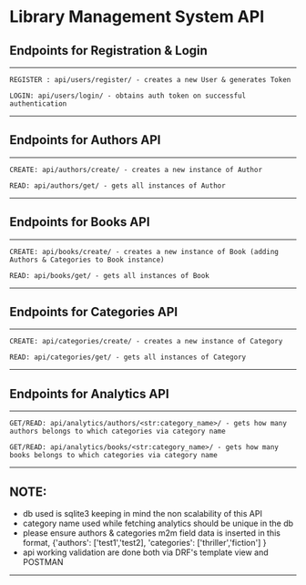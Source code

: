 # Library Management System API


## Endpoints for Registration & Login

---
```
REGISTER : api/users/register/ - creates a new User & generates Token

LOGIN: api/users/login/ - obtains auth token on successful authentication
```
---
## Endpoints for Authors API
---
```
CREATE: api/authors/create/ - creates a new instance of Author

READ: api/authors/get/ - gets all instances of Author
```
---
## Endpoints for Books API
---
```
CREATE: api/books/create/ - creates a new instance of Book (adding Authors & Categories to Book instance)

READ: api/books/get/ - gets all instances of Book
```
---
## Endpoints for Categories API
---
```
CREATE: api/categories/create/ - creates a new instance of Category

READ: api/categories/get/ - gets all instances of Category
```
---
## Endpoints for Analytics API
---
```
GET/READ: api/analytics/authors/<str:category_name>/ - gets how many authors belongs to which categories via category name

GET/READ: api/analytics/books/<str:category_name>/ - gets how many books belongs to which categories via category name
```
---

## NOTE:
* db used is sqlite3 keeping in mind the non scalability of this API
* category name used while fetching analytics should be unique in the db
* please ensure authors & categories m2m field data is inserted in this format, {'authors': ['test1','test2], 'categories': ['thriller','fiction'] }
* api working validation are done both via DRF's template view and POSTMAN
---